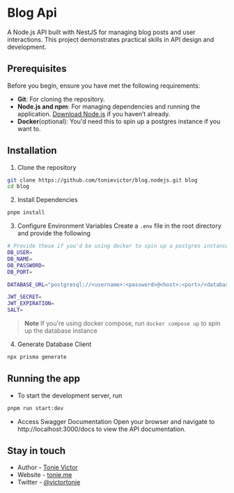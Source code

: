 # Blog Api
A Node.js API built with NestJS for managing blog posts and user interactions. This project demonstrates practical skills in API design and development.

## Prerequisites

Before you begin, ensure you have met the following requirements:

- **Git**: For cloning the repository.
- **Node.js and npm**: For managing dependencies and running the application. [Download Node.js](https://nodejs.org/) if you haven’t already.
- **Docker**(optional): You'd need this to spin up a postgres instance if you want to.

## Installation

1. Clone the repository
```bash
git clone https://github.com/tonievictor/blog.nodejs.git blog
cd blog
```

2. Install Dependencies
```bash
pnpm install
```

3. Configure Environment Variables
Create a `.env` file in the root directory and provide the following
```bash
# Provide these if you'd be using docker to spin up a postgres instance
DB_USER=
DB_NAME=
DB_PASSWORD=
DB_PORT=

DATABASE_URL="postgresql://<username>:<password>@<host>:<port>/<database>?schema=public"

JWT_SECRET=
JWT_EXPIRATION=
SALT=
```
> **Note** If you're using docker compose, run `docker compose up` to spin up the database instance

4. Generate Database Client
```bash
npx prisma generate
```

## Running the app
- To start the development server, run
```bash
pnpm run start:dev
```

- Access Swagger Documentation
Open your browser and navigate to http://localhost:3000/docs to view the API documentation.

## Stay in touch
- Author - [Tonie Victor]()
- Website - [tonie.me](https://tonie.me/)
- Twitter - [@victortonie](https://twitter.com/victortonie)
